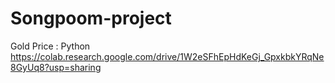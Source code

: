 # Songpoom-project
Gold Price : Python
https://colab.research.google.com/drive/1W2eSFhEpHdKeGj_GpxkbkYRqNe8GyUq8?usp=sharing
